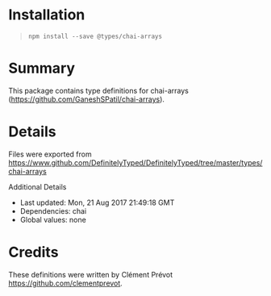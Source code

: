 # Installation
> `npm install --save @types/chai-arrays`

# Summary
This package contains type definitions for chai-arrays (https://github.com/GaneshSPatil/chai-arrays).

# Details
Files were exported from https://www.github.com/DefinitelyTyped/DefinitelyTyped/tree/master/types/chai-arrays

Additional Details
 * Last updated: Mon, 21 Aug 2017 21:49:18 GMT
 * Dependencies: chai
 * Global values: none

# Credits
These definitions were written by Clément Prévot <https://github.com/clementprevot>.
